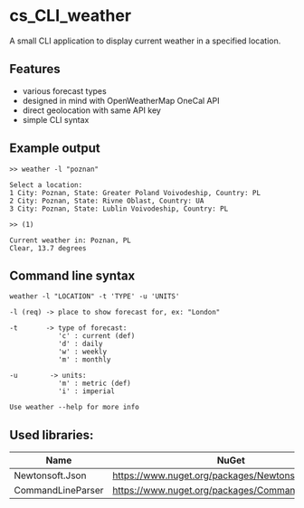 # cs_CLI_weather
A small CLI application to display current weather in a specified location.

## Features
- various forecast types
- designed in mind with OpenWeatherMap OneCal API
- direct geolocation with same API key
- simple CLI syntax

## Example output

```
>> weather -l "poznan"

Select a location:
1 City: Poznan, State: Greater Poland Voivodeship, Country: PL
2 City: Poznan, State: Rivne Oblast, Country: UA
3 City: Poznan, State: Lublin Voivodeship, Country: PL 

>> (1)

Current weather in: Poznan, PL
Clear, 13.7 degrees
```

## Command line syntax

```
weather -l "LOCATION" -t 'TYPE' -u 'UNITS'

-l (req) -> place to show forecast for, ex: "London"

-t       -> type of forecast:
            'c' : current (def)
            'd' : daily
            'w' : weekly
            'm' : monthly

-u        -> units:
            'm' : metric (def)
            'i' : imperial

Use weather --help for more info
```

## Used libraries:

|Name               |NuGet                                                  |
|---                |---                                                    |
|Newtonsoft.Json    | https://www.nuget.org/packages/Newtonsoft.Json/       |
|CommandLineParser  | https://www.nuget.org/packages/CommandLineParser/     |